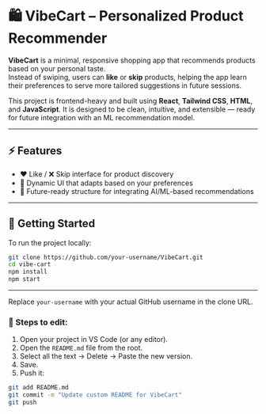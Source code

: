 # 🛍️ VibeCart – Personalized Product Recommender

**VibeCart** is a minimal, responsive shopping app that recommends products based on your personal taste.  
Instead of swiping, users can **like** or **skip** products, helping the app learn their preferences to serve more tailored suggestions in future sessions.

This project is frontend-heavy and built using **React**, **Tailwind CSS**, **HTML**, and **JavaScript**. It is designed to be clean, intuitive, and extensible — ready for future integration with an ML recommendation model.

---

## ⚡ Features

- ❤️ Like / ❌ Skip interface for product discovery  
- 🎯 Dynamic UI that adapts based on your preferences  
- 🧠 Future-ready structure for integrating AI/ML-based recommendations  

---

## 🚀 Getting Started

To run the project locally:

```bash
git clone https://github.com/your-username/VibeCart.git
cd vibe-cart
npm install
npm start
```
---

Replace `your-username` with your actual GitHub username in the clone URL.

### 📌 Steps to edit:

1. Open your project in VS Code (or any editor).
2. Open the `README.md` file from the root.
3. Select all the text → Delete → Paste the new version.
4. Save.
5. Push it:

```bash
git add README.md
git commit -m "Update custom README for VibeCart"
git push
```
